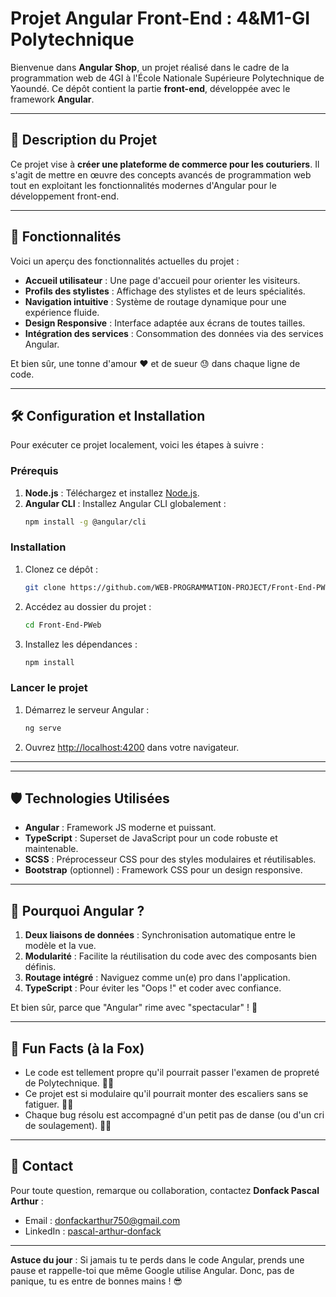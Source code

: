 # Projet Angular Front-End : 4&M1-GI Polytechnique

Bienvenue dans **Angular Shop**, un projet réalisé dans le cadre de la programmation web de 4GI à l'École Nationale Supérieure Polytechnique de Yaoundé. Ce dépôt contient la partie **front-end**, développée avec le framework **Angular**.

---

## 📜 Description du Projet
Ce projet vise à **créer une plateforme de commerce pour les couturiers**. Il s'agit de mettre en œuvre des concepts avancés de programmation web tout en exploitant les fonctionnalités modernes d'Angular pour le développement front-end.

---

## 🚀 Fonctionnalités
Voici un aperçu des fonctionnalités actuelles du projet :

- **Accueil utilisateur** : Une page d'accueil pour orienter les visiteurs.
- **Profils des stylistes** : Affichage des stylistes et de leurs spécialités.
- **Navigation intuitive** : Système de routage dynamique pour une expérience fluide.
- **Design Responsive** : Interface adaptée aux écrans de toutes tailles.
- **Intégration des services** : Consommation des données via des services Angular.

Et bien sûr, une tonne d'amour ❤️ et de sueur 😓 dans chaque ligne de code.

---

## 🛠️ Configuration et Installation
Pour exécuter ce projet localement, voici les étapes à suivre :

### Prérequis
1. **Node.js** : Téléchargez et installez [Node.js](https://nodejs.org).
2. **Angular CLI** : Installez Angular CLI globalement :
   ```bash
   npm install -g @angular/cli
   ```

### Installation
1. Clonez ce dépôt :
   ```bash
   git clone https://github.com/WEB-PROGRAMMATION-PROJECT/Front-End-PWeb.git
   ```
2. Accédez au dossier du projet :
   ```bash
   cd Front-End-PWeb
   ```
3. Installez les dépendances :
   ```bash
   npm install
   ```

### Lancer le projet
1. Démarrez le serveur Angular :
   ```bash
   ng serve
   ```
2. Ouvrez [http://localhost:4200](http://localhost:4200) dans votre navigateur.

---

---

## 🛡️ Technologies Utilisées
- **Angular** : Framework JS moderne et puissant.
- **TypeScript** : Superset de JavaScript pour un code robuste et maintenable.
- **SCSS** : Préprocesseur CSS pour des styles modulaires et réutilisables.
- **Bootstrap** (optionnel) : Framework CSS pour un design responsive.

---

## 🤔 Pourquoi Angular ?
1. **Deux liaisons de données** : Synchronisation automatique entre le modèle et la vue.
2. **Modularité** : Facilite la réutilisation du code avec des composants bien définis.
3. **Routage intégré** : Naviguez comme un(e) pro dans l'application.
4. **TypeScript** : Pour éviter les "Oops !" et coder avec confiance.

Et bien sûr, parce que "Angular" rime avec "spectacular" ! 🌟

---

## 🥳 Fun Facts (à la Fox)
- Le code est tellement propre qu'il pourrait passer l'examen de propreté de Polytechnique. 🧹✨
- Ce projet est si modulaire qu'il pourrait monter des escaliers sans se fatiguer. 🧗‍♂️
- Chaque bug résolu est accompagné d'un petit pas de danse (ou d'un cri de soulagement). 💃😅

---

## 📧 Contact
Pour toute question, remarque ou collaboration, contactez **Donfack Pascal Arthur** :
- Email : [donfackarthur750@gmail.com](mailto:donfackarthur750@gmail.com)
- LinkedIn : [pascal-arthur-donfack](https://www.linkedin.com/in/pascal-arthur-donfack-567575327/)

---


**Astuce du jour** : Si jamais tu te perds dans le code Angular, prends une pause et rappelle-toi que même Google utilise Angular. Donc, pas de panique, tu es entre de bonnes mains ! 😎

